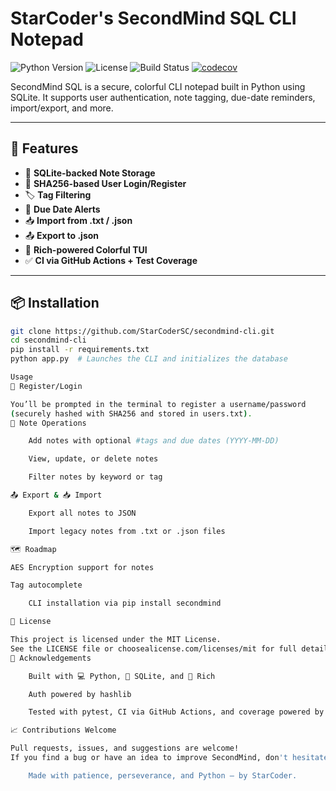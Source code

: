 # StarCoder's SecondMind SQL CLI Notepad

![Python Version](https://img.shields.io/badge/python-3.8%2B-blue)
![License](https://img.shields.io/github/license/StarCoderSC/secondmind-cli)
![Build Status](https://github.com/StarCoderSC/secondmind-cli/actions/workflows/python-app.yml/badge.svg)
[![codecov](https://codecov.io/gh/StarCoderSC/secondmind-cli/main/graph/badge.svg)](https://codecov.io/gh/StarCoderSC/secondmind-cli)

SecondMind SQL is a secure, colorful CLI notepad built in Python using SQLite.
It supports user authentication, note tagging, due-date reminders, import/export, and more.

---

## 🚀 Features

- 🧾 **SQLite-backed Note Storage**
- 🔐 **SHA256-based User Login/Register**
- 🏷️ **Tag Filtering**
- 📆 **Due Date Alerts**
- 📥 **Import from .txt / .json**
- 📤 **Export to .json**
- 🌈 **Rich-powered Colorful TUI**
- ✅ **CI via GitHub Actions + Test Coverage**

---

## 📦 Installation

```bash
git clone https://github.com/StarCoderSC/secondmind-cli.git
cd secondmind-cli
pip install -r requirements.txt
python app.py  # Launches the CLI and initializes the database

Usage
🔐 Register/Login

You’ll be prompted in the terminal to register a username/password
(securely hashed with SHA256 and stored in users.txt).
📝 Note Operations

    Add notes with optional #tags and due dates (YYYY-MM-DD)

    View, update, or delete notes

    Filter notes by keyword or tag

📤 Export & 📥 Import

    Export all notes to JSON

    Import legacy notes from .txt or .json files

🗺️ Roadmap

AES Encryption support for notes

Tag autocomplete

    CLI installation via pip install secondmind

📄 License

This project is licensed under the MIT License.
See the LICENSE file or choosealicense.com/licenses/mit for full details.
🙌 Acknowledgements

    Built with 💻 Python, 💾 SQLite, and 🎨 Rich

    Auth powered by hashlib

    Tested with pytest, CI via GitHub Actions, and coverage powered by pytest-cov

📈 Contributions Welcome

Pull requests, issues, and suggestions are welcome!
If you find a bug or have an idea to improve SecondMind, don't hesitate to open an issue.

    Made with patience, perseverance, and Python – by StarCoder.



